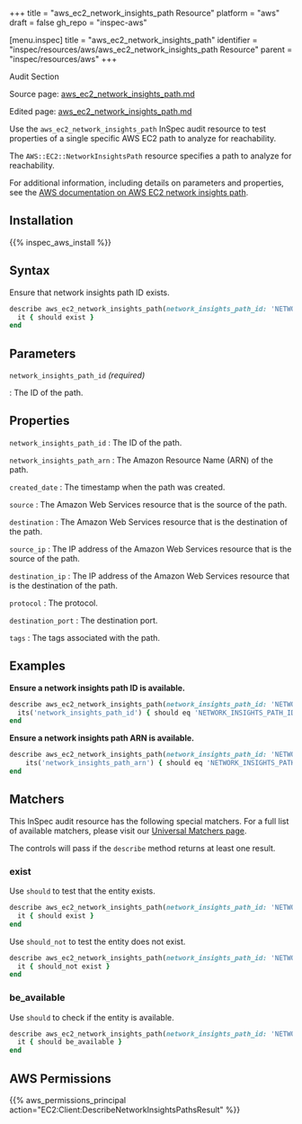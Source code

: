 +++
title = "aws_ec2_network_insights_path Resource"
platform = "aws"
draft = false
gh_repo = "inspec-aws"

[menu.inspec]
title = "aws_ec2_network_insights_path"
identifier = "inspec/resources/aws/aws_ec2_network_insights_path Resource"
parent = "inspec/resources/aws"
+++

<div class="admonition-note">
<p class="admonition-note-title">Audit Section</p>
<div class="admonition-note-text">
<p>Source page: <a href="https://github.com/inspec/inspec-aws/blob/main/docs/resources/aws_ec2_network_insights_path.md">aws_ec2_network_insights_path.md</a></p>
<p>Edited page: <a href="https://github.com/ianmadd/inspec-aws/blob/im/hugo/docs-chef-io/content/inspec/resources/aws_ec2_network_insights_path.md">aws_ec2_network_insights_path.md</a></p>
</div>
</div>



Use the `aws_ec2_network_insights_path` InSpec audit resource to test properties of a single specific AWS EC2 path to analyze for reachability.

The `AWS::EC2::NetworkInsightsPath` resource specifies a path to analyze for reachability.

For additional information, including details on parameters and properties, see the [AWS documentation on AWS EC2 network insights path](https://docs.aws.amazon.com/AWSCloudFormation/latest/UserGuide/aws-resource-ec2-networkinsightspath.html).

## Installation

{{% inspec_aws_install %}}

## Syntax

Ensure that network insights path ID exists.

```ruby
describe aws_ec2_network_insights_path(network_insights_path_id: 'NETWORK_INSIGHTS_PATH_ID') do
  it { should exist }
end
```

## Parameters

`network_insights_path_id` _(required)_

: The ID of the path.

## Properties

`network_insights_path_id`
: The ID of the path.

`network_insights_path_arn`
: The Amazon Resource Name (ARN) of the path.

`created_date`
: The timestamp when the path was created.

`source`
: The Amazon Web Services resource that is the source of the path.

`destination`
: The Amazon Web Services resource that is the destination of the path.

`source_ip`
: The IP address of the Amazon Web Services resource that is the source of the path.

`destination_ip`
: The IP address of the Amazon Web Services resource that is the destination of the path.

`protocol`
: The protocol.

`destination_port`
: The destination port.

`tags`
: The tags associated with the path.

## Examples

**Ensure a network insights path ID is available.**

```ruby
describe aws_ec2_network_insights_path(network_insights_path_id: 'NETWORK_INSIGHTS_PATH_ID') do
  its('network_insights_path_id') { should eq 'NETWORK_INSIGHTS_PATH_ID' }
end
```

**Ensure a network insights path ARN is available.**

```ruby
describe aws_ec2_network_insights_path(network_insights_path_id: 'NETWORK_INSIGHTS_PATH_ID') do
    its('network_insights_path_arn') { should eq 'NETWORK_INSIGHTS_PATH_ARN' }
end
```

## Matchers

This InSpec audit resource has the following special matchers. For a full list of available matchers, please visit our [Universal Matchers page](https://www.inspec.io/docs/reference/matchers/).

The controls will pass if the `describe` method returns at least one result.

### exist

Use `should` to test that the entity exists.

```ruby
describe aws_ec2_network_insights_path(network_insights_path_id: 'NETWORK_INSIGHTS_PATH_ID') do
  it { should exist }
end
```

Use `should_not` to test the entity does not exist.

```ruby
describe aws_ec2_network_insights_path(network_insights_path_id: 'NETWORK_INSIGHTS_PATH_ID') do
  it { should_not exist }
end
```

### be_available

Use `should` to check if the entity is available.

```ruby
describe aws_ec2_network_insights_path(network_insights_path_id: 'NETWORK_INSIGHTS_PATH_ID') do
  it { should be_available }
end
```

## AWS Permissions

{{% aws_permissions_principal action="EC2:Client:DescribeNetworkInsightsPathsResult" %}}
